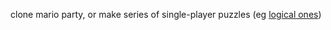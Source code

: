 clone mario party, or make series of single-player puzzles 
(eg [logical ones](https://en.wikipedia.org/wiki/Category:Logic_puzzles))
